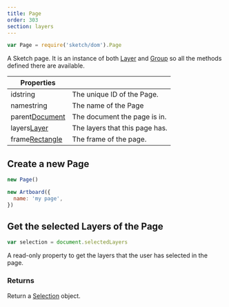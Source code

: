 ```yaml
---
title: Page
order: 303
section: layers
---
```


```javascript
var Page = require('sketch/dom').Page
```

A Sketch page. It is an instance of both [Layer](#layer) and [Group](#group) so all the methods defined there are available.

| Properties                                                 |                                |
| ---------------------------------------------------------- | ------------------------------ |
| id<span class="arg-type">string</span>                     | The unique ID of the Page.     |
| name<span class="arg-type">string</span>                   | The name of the Page           |
| parent<span class="arg-type">[Document](#document)</span>  | The document the page is in.   |
| layers<span class="arg-type">[Layer](#layer)</span>        | The layers that this page has. |
| frame<span class="arg-type">[Rectangle](#rectangle)</span> | The frame of the page.         |

## Create a new Page

```javascript
new Page()
```

```javascript
new Artboard({
  name: 'my page',
})
```

## Get the selected Layers of the Page

```javascript
var selection = document.selectedLayers
```

A read-only property to get the layers that the user has selected in the page.

### Returns

Return a [Selection](#selection) object.
